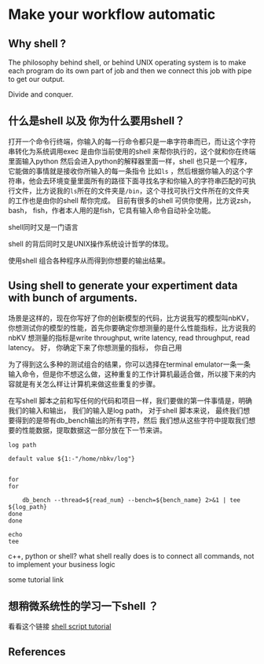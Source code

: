 # Make your workflow automatic

## Why shell ?
<!-- shell vs python, pros and cons -->
The philosophy behind shell, or behind UNIX operating system is to make each program do its own part of job and then we connect this job with pipe to get our output.

Divide and conquer.

## 什么是shell 以及 你为什么要用shell？
打开一个命令行终端，你输入的每一行命令都只是一串字符串而已，而让这个字符串转化为系统调用exec 是由你当前使用的shell 来帮你执行的，这个就和你在终端里面输入python 然后会进入python的解释器里面一样，shell 也只是一个程序，它能做的事情就是接收你所输入的每一条指令 比如```ls``` ，然后根据你输入的这个字符串，他会去环境变量里面所有的路径下面寻找名字和你输入的字符串匹配的可执行文件，比方说我的```ls```所在的文件夹是```/bin```，这个寻找可执行文件所在的文件夹的工作也是由你的shell 帮你完成。
目前有很多的shell 可供你使用，比方说zsh，bash， fish，作者本人用的是fish，它具有输入命令自动补全功能。

shell同时又是一门语言

shell 的背后同时又是UNIX操作系统设计哲学的体现。

使用shell 组合各种程序从而得到你想要的输出结果。

## Using shell to generate your expertiment data with bunch of arguments.

场景是这样的，现在你写好了你的创新模型的代码，比方说我写的模型叫nbKV， 你想测试你的模型的性能，首先你要确定你想测量的是什么性能指标，比方说我的nbKV 想测量的指标是write throughput, write latency, read throughput, read latency。 好， 你确定下来了你想测量的指标， 你自己用 

为了得到这么多种的测试组合的结果，你可以选择在terminal emulator一条一条输入命令，但是你不想这么做，这种重复的工作计算机最适合做，所以接下来的内容就是有关怎么样让计算机来做这些重复的步骤。

在写shell 脚本之前和写任何的代码和项目一样，我们要做的第一件事情是，明确我们的输入和输出，
我们的输入是log path， 对于shell 脚本来说， 最终我们想要得到的是带有db\_bench输出的所有字符，然后
我们想从这些字符中提取我们想要的性能数据，提取数据这一部分放在下一节来讲。 

```
log path

default value ${1:-"/home/nbkv/log"}


for
for

    db_bench --thread=${read_num} --bench=${bench_name} 2>&1 | tee ${log_path}
done
done

echo
tee

```


c++, python or shell?
what shell really does is to connect all commands, not to implement your business logic

some tutorial link








## 想稍微系统性的学习一下shell ？
看看这个链接
[shell script tutorial](https://www.shellscript.sh/)

## References
